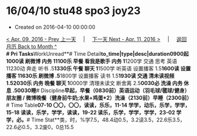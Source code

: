 # 16/04/10 stu48 spo3 joy23

* Created on 2016-04-10 00:00:00

[&lt; Apr. 09, 2016 - Prev 上一天](d09.md)     \|     [下一天 Next - Apr. 11, 2016 &gt;](d11.md)     \|     [返回月历 Back to Month ^](index.md)   
**\# Pri Tasks**WorkUnread**\# Time Detail**to\_time\|type\|desc\|duration0900起1000读 刷微博 内务 11100乐 早餐 看我是歌手 内务 1**1200学 交通 思考 英语 11230动 奔走 听书 .5**1330乐 午餐 聊天 1**1500学 听英语 设置播客 1.5**1600读 设置播客 11630乐 刷微博 .5**1800学 设置播客 读书 1.5**1930读 交通 清未读视频 1.52030乐 内务 晚餐 聊天 1**0000学 清理未读文 断舍离 2.5**0030必 洗澡 内务 休息 .50030睡**\# Discipline**早起，早餐（0830前）英语运动（羽毛球/毽球/健身）朋友圈 / 微博晚餐（健身前牛奶;水果+鸡蛋\*2）洗澡（2130前）早睡（2300前）**\# Time Table**07-10 〇〇，〇〇，读读，乐乐，11-14 学学，动乐，乐学，学学，15-18 读读，乐学，学学，读读，19-22 读乐，乐学，学学，学学，23-02 学学，必。**\# Time Stat**类，时，%学7.5，48.4动0.5，3.2读3.5，22.6乐3.5，22.6必0.5，3.2废0，0总15.5

